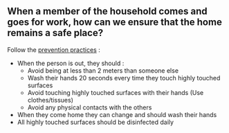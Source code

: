 ## When a member of the household comes and goes for work, how can we ensure that the home remains a safe place?

Follow the [prevention practices](https://www.canada.ca/en/public-health/services/diseases/2019-novel-coronavirus-infection/prevention-risks.html#hygiene) :

- When the person is out, they should :
  - Avoid being at less than 2 meters than someone else
  - Wash their hands 20 seconds every time they touch highly touched surfaces
  - Avoid touching highly touched surfaces with their hands (Use clothes/tissues)
  - Avoid any physical contacts with the others
- When they come home they can change and should wash their hands
- All highly touched surfaces should be disinfected daily
